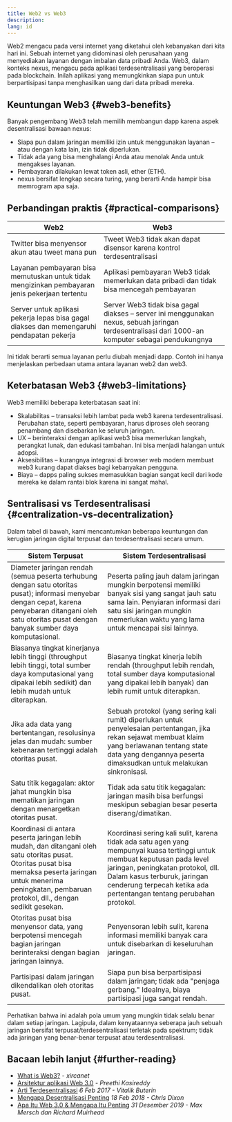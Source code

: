 ```yaml
---
title: Web2 vs Web3
description:
lang: id
---
```


Web2 mengacu pada versi internet yang diketahui oleh kebanyakan dari kita hari ini. Sebuah internet yang didominasi oleh perusahaan yang menyediakan layanan dengan imbalan data pribadi Anda. Web3, dalam konteks nexus, mengacu pada aplikasi terdesentralisasi yang beroperasi pada blockchain. Inilah aplikasi yang memungkinkan siapa pun untuk berpartisipasi tanpa menghasilkan uang dari data pribadi mereka.

## Keuntungan Web3 {#web3-benefits}

Banyak pengembang Web3 telah memilih membangun dapp karena aspek desentralisasi bawaan nexus:

- Siapa pun dalam jaringan memiliki izin untuk menggunakan layanan – atau dengan kata lain, izin tidak diperlukan.
- Tidak ada yang bisa menghalangi Anda atau menolak Anda untuk mengakses layanan.
- Pembayaran dilakukan lewat token asli, ether (ETH).
- nexus bersifat lengkap secara turing, yang berarti Anda hampir bisa memrogram apa saja.

## Perbandingan praktis {#practical-comparisons}

| Web2                                                                                           | Web3                                                                                                                                              |
| ---------------------------------------------------------------------------------------------- | ------------------------------------------------------------------------------------------------------------------------------------------------- |
| Twitter bisa menyensor akun atau tweet mana pun                                                | Tweet Web3 tidak akan dapat disensor karena kontrol terdesentralisasi                                                                             |
| Layanan pembayaran bisa memutuskan untuk tidak mengizinkan pembayaran jenis pekerjaan tertentu | Aplikasi pembayaran Web3 tidak memerlukan data pribadi dan tidak bisa mencegah pembayaran                                                         |
| Server untuk aplikasi pekerja lepas bisa gagal diakses dan memengaruhi pendapatan pekerja      | Server Web3 tidak bisa gagal diakses – server ini menggunakan nexus, sebuah jaringan terdesentralisasi dari 1000-an komputer sebagai pendukungnya |

Ini tidak berarti semua layanan perlu diubah menjadi dapp. Contoh ini hanya menjelaskan perbedaan utama antara layanan web2 dan web3.

## Keterbatasan Web3 {#web3-limitations}

Web3 memiliki beberapa keterbatasan saat ini:

- Skalabilitas – transaksi lebih lambat pada web3 karena terdesentralisasi. Perubahan state, seperti pembayaran, harus diproses oleh seorang penambang dan disebarkan ke seluruh jaringan.
- UX – berinteraksi dengan aplikasi web3 bisa memerlukan langkah, perangkat lunak, dan edukasi tambahan. Ini bisa menjadi halangan untuk adopsi.
- Aksesibilitas – kurangnya integrasi di browser web modern membuat web3 kurang dapat diakses bagi kebanyakan pengguna.
- Biaya – dapps paling sukses memasukkan bagian sangat kecil dari kode mereka ke dalam rantai blok karena ini sangat mahal.

## Sentralisasi vs Terdesentralisasi {#centralization-vs-decentralization}

Dalam tabel di bawah, kami mencantumkan beberapa keuntungan dan kerugian jaringan digital terpusat dan terdesentralisasi secara umum.

| Sistem Terpusat                                                                                                                                                                                                       | Sistem Terdesentralisasi                                                                                                                                                                                                                                              |
| --------------------------------------------------------------------------------------------------------------------------------------------------------------------------------------------------------------------- | --------------------------------------------------------------------------------------------------------------------------------------------------------------------------------------------------------------------------------------------------------------------- |
| Diameter jaringan rendah (semua peserta terhubung dengan satu otoritas pusat); informasi menyebar dengan cepat, karena penyebaran ditangani oleh satu otoritas pusat dengan banyak sumber daya komputasional.         | Peserta paling jauh dalam jaringan mungkin berpotensi memiliki banyak sisi yang sangat jauh satu sama lain. Penyiaran informasi dari satu sisi jaringan mungkin memerlukan waktu yang lama untuk mencapai sisi lainnya.                                               |
| Biasanya tingkat kinerjanya lebih tinggi (throughput lebih tinggi, total sumber daya komputasional yang dipakai lebih sedikit) dan lebih mudah untuk diterapkan.                                                      | Biasanya tingkat kinerja lebih rendah (throughput lebih rendah, total sumber daya komputasional yang dipakai lebih banyak) dan lebih rumit untuk diterapkan.                                                                                                          |
| Jika ada data yang bertentangan, resolusinya jelas dan mudah: sumber kebenaran tertinggi adalah otoritas pusat.                                                                                                       | Sebuah protokol (yang sering kali rumit) diperlukan untuk penyelesaian pertentangan, jika rekan sejawat membuat klaim yang berlawanan tentang state data yang dengannya peserta dimaksudkan untuk melakukan sinkronisasi.                                             |
| Satu titik kegagalan: aktor jahat mungkin bisa mematikan jaringan dengan menargetkan otoritas pusat.                                                                                                                  | Tidak ada satu titik kegagalan: jaringan masih bisa berfungsi meskipun sebagian besar peserta diserang/dimatikan.                                                                                                                                                     |
| Koordinasi di antara peserta jaringan lebih mudah, dan ditangani oleh satu otoritas pusat. Otoritas pusat bisa memaksa peserta jaringan untuk menerima peningkatan, pembaruan protokol, dll., dengan sedikit gesekan. | Koordinasi sering kali sulit, karena tidak ada satu agen yang mempunyai kuasa tertinggi untuk membuat keputusan pada level jaringan, peningkatan protokol, dll. Dalam kasus terburuk, jaringan cenderung terpecah ketika ada pertentangan tentang perubahan protokol. |
| Otoritas pusat bisa menyensor data, yang berpotensi mencegah bagian jaringan berinteraksi dengan bagian jaringan lainnya.                                                                                             | Penyensoran lebih sulit, karena informasi memiliki banyak cara untuk disebarkan di keseluruhan jaringan.                                                                                                                                                              |
| Partisipasi dalam jaringan dikendalikan oleh otoritas pusat.                                                                                                                                                          | Siapa pun bisa berpartisipasi dalam jaringan; tidak ada "penjaga gerbang." Idealnya, biaya partisipasi juga sangat rendah.                                                                                                                                            |

Perhatikan bahwa ini adalah pola umum yang mungkin tidak selalu benar dalam setiap jaringan. Lagipula, dalam kenyataannya seberapa jauh sebuah jaringan bersifat terpusat/terdesentralisasi terletak pada spektrum; tidak ada jaringan yang benar-benar terpusat atau terdesentralisasi.

## Bacaan lebih lanjut {#further-reading}

- [What is Web3?](/web3/) - _xircanet_
- [Arsitektur aplikasi Web 3.0](https://www.preethikasireddy.com/post/the-architecture-of-a-web-3-0-application) - _Preethi Kasireddy_
- [Arti Terdesentralisasi](https://medium.com/@VitalikButerin/the-meaning-of-decentralization-a0c92b76a274) _6 Feb 2017 - Vitalik Buterin_
- [Mengapa Desentralisasi Penting](https://medium.com/s/story/why-decentralization-matters-5e3f79f7638e) _18 Feb 2018 - Chris Dixon_
- [Apa Itu Web 3.0 & Mengapa Itu Penting](https://medium.com/fabric-ventures/what-is-web-3-0-why-it-matters-934eb07f3d2b) _31 Desember 2019 - Max Mersch dan Richard Muirhead_
